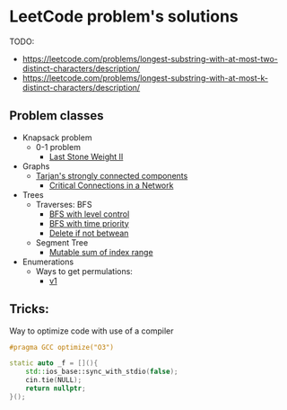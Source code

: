# LeetCode problem's solutions

TODO:
- https://leetcode.com/problems/longest-substring-with-at-most-two-distinct-characters/description/
- https://leetcode.com/problems/longest-substring-with-at-most-k-distinct-characters/description/

## Problem classes
- Knapsack problem
    - 0-1 problem
        - [Last Stone Weight II](<2 medium/1049. Last Stone Weight II.cpp>)
- Graphs
    - [Tarjan's strongly connected components](<../algoritms/graphs/misc/Tarjan's connections.md>)
        - [Critical Connections in a Network](<solutions/graphs - connections/1192. Critical Connections in a Network.cpp>)
- Trees
    - Traverses: BFS
        - [BFS with level control](<solutions/graphs - trees - BFS & DFS/662. Maximum Width of Binary Tree.cpp>)
        - [BFS with time priority](<solutions/graphs - trees - BFS & DFS/743. Network Delay Time.cpp>)
        - [Delete if not betwean ](<solutions/graphs - trees - BFS & DFS/669. Trim a Binary Search Tree.cpp>)
    - Segment Tree
        - [Mutable sum of index range](<solutions/graphs - trees - Index trees/307. Range Sum Query - Mutable.cpp>)
- Enumerations
    - Ways to get permulations:
        - [v1](<solutions/math - enumerations/949. Largest Time for Given Digits.cpp>)


## Tricks:
Way to optimize code with use of a compiler
```cpp
#pragma GCC optimize("O3")

static auto _f = [](){
    std::ios_base::sync_with_stdio(false);
    cin.tie(NULL);
    return nullptr;
}();
```
